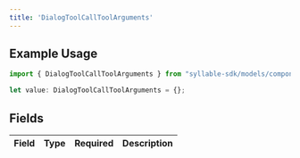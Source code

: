 ```yaml
---
title: 'DialogToolCallToolArguments'
---
```


## Example Usage

```typescript
import { DialogToolCallToolArguments } from "syllable-sdk/models/components";

let value: DialogToolCallToolArguments = {};
```

## Fields

| Field       | Type        | Required    | Description |
| ----------- | ----------- | ----------- | ----------- |